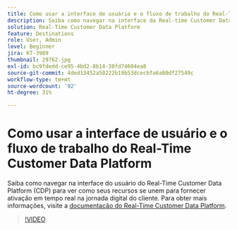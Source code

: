 ```yaml
---
title: Como usar a interface de usuário e o fluxo de trabalho do Real-Time Customer Data Platform
description: Saiba como navegar na interface da Real-time Customer Data Platform (CDP) para ver como seus recursos se unem para fornecer ativação em tempo real pela jornada digital do cliente.
solution: Real-Time Customer Data Platform
feature: Destinations
role: User, Admin
level: Beginner
jira: KT-3989
thumbnail: 29762.jpg
exl-id: bc9fdedd-ce95-4bd2-8b14-30fd74604ea8
source-git-commit: 4ded13452a50222b19b53dcecbfa6a80df27549c
workflow-type: tm+mt
source-wordcount: '92'
ht-degree: 31%

---
```


# Como usar a interface de usuário e o fluxo de trabalho do Real-Time Customer Data Platform

Saiba como navegar na interface do usuário do Real-Time Customer Data Platform (CDP) para ver como seus recursos se unem para fornecer ativação em tempo real na jornada digital do cliente. Para obter mais informações, visite a [documentação do Real-Time Customer Data Platform](https://experienceleague.adobe.com/docs/experience-platform/rtcdp/overview.html?lang=pt-BR).

>[!VIDEO](https://video.tv.adobe.com/v/29762?learn=on&enablevpops)
